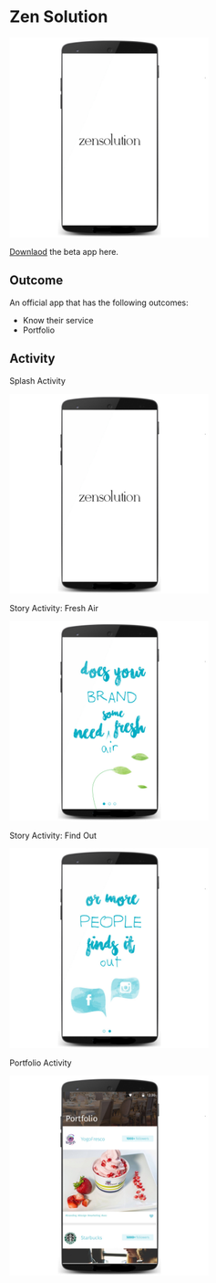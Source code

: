 # Zen Solution

<img src="https://raw.githubusercontent.com/sifatsultan/android-zansolution/master/pics/zan_activity_splash.jpg" width="350px" alt="">

[Downlaod](https://github.com/sifatsultan/android-zansolution/blob/master/app/build/outputs/apk/app-debug.apk?raw=true "Download") the beta app here. 

## Outcome
An official app that has the following outcomes:
* Know their service
* Portfolio

## Activity

Splash Activity

<img src="https://raw.githubusercontent.com/sifatsultan/android-zansolution/master/pics/zan_activity_splash.jpg" width="350px" alt="">

Story Activity: Fresh Air

<img src="https://raw.githubusercontent.com/sifatsultan/android-zansolution/master/pics/zan_activity_story01.jpg" width="350px" alt="">

Story Activity: Find Out

<img src="https://raw.githubusercontent.com/sifatsultan/android-zansolution/master/pics/zan_activity_storyfind.jpg" width="350px" alt="">

Portfolio Activity

<img src="https://raw.githubusercontent.com/sifatsultan/android-zansolution/master/pics/zan_activity_portfolio.jpg" width="350px" alt="">


